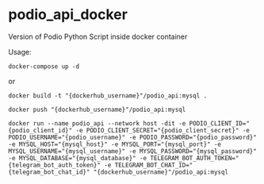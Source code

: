 # podio_api_docker

Version of Podio Python Script inside docker container

Usage:

```shell
docker-compose up -d
```

or

```shell
docker build -t "{dockerhub_username}"/podio_api:mysql .
```

```shell
docker push "{dockerhub_username}"/podio_api:mysql
```

```shell
docker run --name podio_api --network host -dit -e PODIO_CLIENT_ID="{podio_client_id}" -e PODIO_CLIENT_SECRET="{podio_client_secret}" -e PODIO_USERNAME="{podio_username}" -e PODIO_PASSWORD="{podio_password}" -e MYSQL_HOST="{mysql_host}" -e MYSQL_PORT="{mysql_port}" -e MYSQL_USERNAME="{mysql_username}" -e MYSQL_PASSWORD="{mysql_password}" -e MYSQL_DATABASE="{mysql_database}" -e TELEGRAM_BOT_AUTH_TOKEN="{telegram_bot_auth_token}" -e TELEGRAM_BOT_CHAT_ID="{telegram_bot_chat_id}" "{dockerhub_username}"/podio_api:mysql
```
